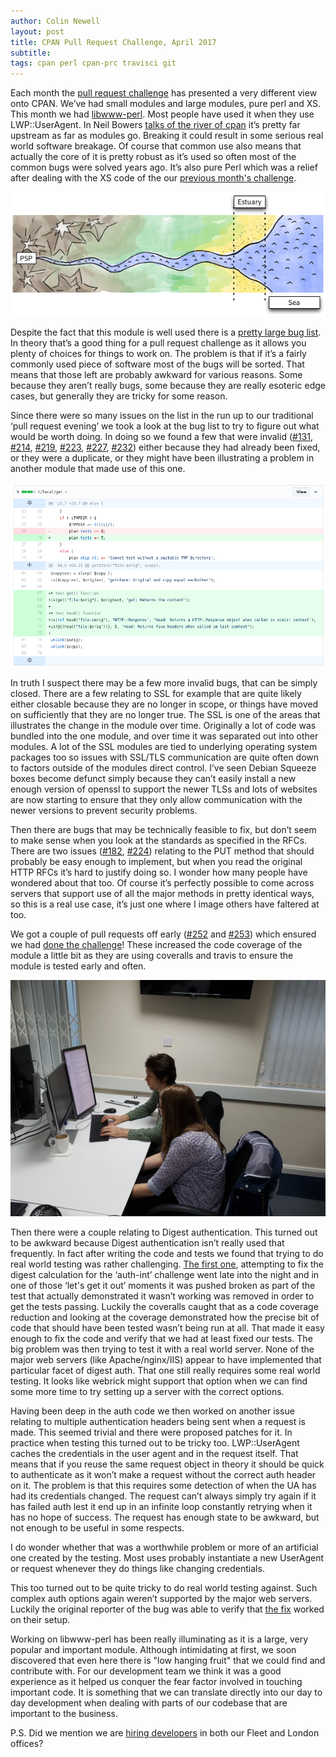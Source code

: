 ```yaml
---
author: Colin Newell
layout: post
title: CPAN Pull Request Challenge, April 2017
subtitle:
tags: cpan perl cpan-prc travisci git
---
```


Each month the [pull request challenge](http://cpan-prc.org/) has presented a very different view onto CPAN.  We’ve had small modules and large modules, pure perl and XS.  This month we had [libwww-perl](https://metacpan.org/release/libwww-perl).  Most people have used it when they use LWP::UserAgent.  In Neil Bowers [talks of the river of cpan](http://neilb.org/2015/04/20/river-of-cpan.html) it’s pretty far upstream as far as modules go.  Breaking it could result in some serious real world software breakage.  Of course that common use also means that actually the core of it is pretty robust as it’s used so often most of the common bugs were solved years ago.  It’s also pure Perl which was a relief after dealing with the XS code of the our [previous month's challenge](http://tech-blog.cv-library.co.uk/2017/03/28/pull-request-challenge/).

[![River Of CPAN](/images/river_of_cpan.png)](/images/river_of_cpan.png)

Despite the fact that this module is well used there is a [pretty large bug list](https://github.com/libwww-perl/libwww-perl/issues).  In theory that’s a good thing for a pull request challenge as it allows you plenty of choices for things to work on.  The problem is that if it’s a fairly commonly used piece of software most of the bugs will be sorted.  That means that those left are probably awkward for various reasons.  Some because they aren’t really bugs, some because they are really esoteric edge cases, but generally they are tricky for some reason.

Since there were so many issues on the list in the run up to our traditional ‘pull request evening’ we took a look at the bug list to try to figure out what would be worth doing.  In doing so we found a few that were invalid
([#131](https://github.com/libwww-perl/libwww-perl/issues/131),
[#214](https://github.com/libwww-perl/libwww-perl/issues/214),
[#219](https://github.com/libwww-perl/libwww-perl/issues/219),
[#223](https://github.com/libwww-perl/libwww-perl/issues/223),
[#227](https://github.com/libwww-perl/libwww-perl/issues/228),
[#232](https://github.com/libwww-perl/libwww-perl/issues/233))
either because they had already been fixed, or they were a duplicate, or they might have been illustrating a problem in another module that made use of this one.

[![SCreenshot of the diff](/images/april_diff.png)](/images/april_diff.png)

 In truth I suspect there may be a few more invalid bugs, that can be simply closed.  There are a few relating to SSL for example that are quite likely either closable because they are no longer in scope, or things have moved on sufficiently that they are no longer true.  The SSL is one of the areas that illustrates the change in the module over time.  Originally a lot of code was bundled into the one module, and over time it was separated out into other modules.  A lot of the SSL modules are tied to underlying operating system packages too so issues with SSL/TLS communication are quite often down to factors outside of the modules direct control.  I’ve seen Debian Squeeze boxes become defunct simply because they can’t easily install a new enough version of openssl to support the newer TLSs and lots of websites are now starting to ensure that they only allow communication with the newer versions to prevent security problems.

 Then there are bugs that may be technically feasible to fix, but don’t seem to make sense when you look at the standards as specified in the RFCs.  There are two issues ([#182](https://github.com/libwww-perl/libwww-perl/issues/182), [#224](https://github.com/libwww-perl/libwww-perl/issues/224)) relating to the PUT method that should probably be easy enough to implement, but when you read the original HTTP RFCs it’s hard to justify doing so.  I wonder how many people have wondered about that too.  Of course it’s perfectly possible to come across servers that support use of all the major methods in pretty identical ways, so this is a real use case, it’s just one where I image others have faltered at too.

We got a couple of pull requests off early ([#252](https://github.com/libwww-perl/libwww-perl/pull/252) and [#253](https://github.com/libwww-perl/libwww-perl/pull/253)) which ensured we had [done the challenge](http://cpan-prc.org/2017/april.html)! These increased the code coverage of the module a little bit as they are using coveralls and travis to ensure the module is tested early and often.

[![Developers Pairing](/images/developers_pairing.jpg)](/images/developers_pairing.jpg)

Then there were a couple relating to Digest authentication.  This turned out to be awkward because Digest authentication isn’t really used that frequently.  In fact after writing the code and tests we found that trying to do real world testing was rather challenging.  [The first one](https://github.com/libwww-perl/libwww-perl/pull/254), attempting to fix the digest calculation for the ‘auth-int’ challenge went late into the night and in one of those ‘let's get it out’ moments it was pushed broken as part of the test that actually demonstrated it wasn’t working was removed in order to get the tests passing.  Luckily the coveralls caught that as a code coverage reduction and looking at the coverage demonstrated how the precise bit of code that should have been tested wasn’t being run at all.  That made it easy enough to fix the code and verify that we had at least fixed our tests.  The big problem was then trying to test it with a real world server.  None of the major web servers (like Apache/nginx/IIS) appear to have implemented that particular facet of digest auth.  That one still really requires some real world testing.  It looks like webrick might support that option when we can find some more time to try setting up a server with the correct options.

Having been deep in the auth code we then worked on another issue relating to multiple authentication headers being sent when a request is made.  This seemed trivial and there were proposed patches for it.  In practice when testing this turned out to be tricky too.  LWP::UserAgent caches the credentials in the user agent and in the request itself.  That means that if you reuse the same request object in theory it should be quick to authenticate as it won’t make a request without the correct auth header on it.  The problem is that this requires some detection of when the UA has had its credentials changed.  The request can’t always simply try again if it has failed auth lest it end up in an infinite loop constantly retrying when it has no hope of success.  The request has enough state to be awkward, but not enough to be useful in some respects.

I do wonder whether that was a worthwhile problem or more of an artificial one created by the testing.  Most uses probably instantiate a new UserAgent or request whenever they do things like changing credentials.

This too turned out to be quite tricky to do real world testing against.  Such complex auth options again weren’t supported by the major web servers.  Luckily the original reporter of the bug was able to verify that [the fix](https://github.com/libwww-perl/libwww-perl/pull/256) worked on their setup.

Working on libwww-perl has been really illuminating as it is a large, very popular and important module. Although intimidating at first, we soon discovered that even here there is "low hanging fruit" that we could find and contribute with. For our development team we think it was a good experience as it helped us conquer the fear factor involved in touching important code. It is something that we can translate directly into our day to day development when dealing with parts of our codebase that are important to the business.

P.S. Did we mention we are [hiring developers](https://www.cv-library.co.uk/list-jobs/281930/CV-Library-Ltd) in both our Fleet and London offices?
